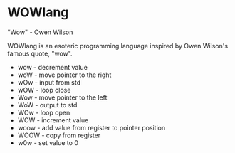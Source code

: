 # WOWlang

"Wow" - Owen Wilson

WOWlang is an esoteric programming language inspired by Owen Wilson's famous quote, "wow".

* wow - decrement value
* woW - move pointer to the right
* wOw - input from std
* wOW - loop close
* Wow - move pointer to the left
* WoW - output to std
* WOw - loop open
* WOW - increment value
* woow - add value from register to pointer position
* WOOW - copy from register
* w0w - set value to 0